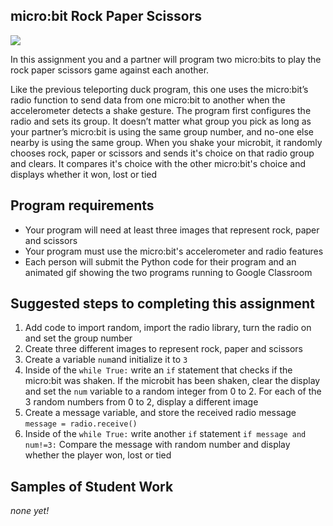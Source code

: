 micro:bit Rock Paper Scissors
--------------------
![](RockPaperScissors2.gif)   

In this assignment you and a partner will program two micro:bits to play the rock paper scissors game against each another.

Like the previous teleporting duck program, this one uses the micro:bit’s radio function to send data from one micro:bit to another when the accelerometer detects a shake gesture. The program first configures the radio and sets its group. It doesn’t matter what group you pick as long as your partner’s micro:bit is using the same group number, and no-one else nearby is using the same group. When you shake your microbit, it randomly chooses rock, paper or scissors and sends it's choice on that radio group and clears. It compares it's choice with the other micro:bit's choice and displays whether it won, lost or tied

Program requirements
-----------------
* Your program will need at least three images that represent rock, paper and scissors
* Your program must use the micro:bit's accelerometer and radio features
* Each person will submit the Python code for their program and an animated gif showing the two programs running to Google Classroom

Suggested steps to completing this assignment
----------
1. Add code to import random, import the radio library, turn the radio on and set the group number
2. Create three different images to represent rock, paper and scissors
3. Create a variable `num`and initialize it to `3`
4. Inside of the `while True:` write an `if` statement that checks if the micro:bit was shaken. If the microbit has been shaken, clear the display and set the `num` variable to a random integer from 0 to 2. For each of the 3 random numbers from 0 to 2, display a different image
5. Create a message variable, and store the received radio message `message = radio.receive()`
6. Inside of the `while True:` write another `if` statement `if message and num!=3:` Compare the message with random number and display whether the player won, lost or tied

Samples of Student Work
----------
*none yet!*
